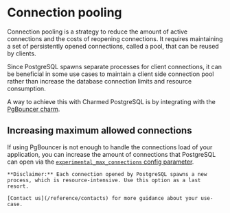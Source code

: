 # Connection pooling 

Connection pooling is a strategy to reduce the amount of active connections and the costs of reopening connections. It requires maintaining a set of persistently opened connections, called a pool, that can be reused by clients.

Since PostgreSQL spawns separate processes for client connections, it can be beneficial in some use cases to maintain a client side connection pool rather than increase the database connection limits and resource consumption. 

A way to achieve this with Charmed PostgreSQL is by integrating with the [PgBouncer charm](https://charmhub.io/pgbouncer?channel=1/stable).	

## Increasing maximum allowed connections

If using PgBouncer is not enough to handle the connections load of your application, you can increase the amount of connections that PostgreSQL can open via the [`experimental_max_connections` config parameter](https://charmhub.io/postgresql/configurations#experimental_max_connections). 

```{caution}
**Disclaimer:** Each connection opened by PostgreSQL spawns a new process, which is resource-intensive. Use this option as a last resort.

[Contact us](/reference/contacts) for more guidance about your use-case.
```

